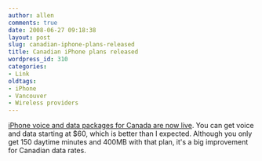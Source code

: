 ```yaml
---
author: allen
comments: true
date: 2008-06-27 09:18:38
layout: post
slug: canadian-iphone-plans-released
title: Canadian iPhone plans released
wordpress_id: 310
categories:
- Link
oldtags:
- iPhone
- Vancouver
- Wireless providers
---
```


[iPhone voice and data packages for Canada are now live](http://www.rogers.com/web/content/wireless-products/iphone_voice_data_packages). You can get voice and data starting at $60, which is better than I expected. Although you only get 150 daytime minutes and 400MB with that plan, it's a big improvement for Canadian data rates.
